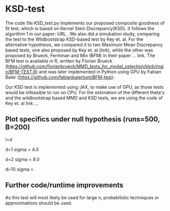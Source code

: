 # KSD-test
The code file KSD_test.py implements our proposed composite goodness of fit test, which is based on Kernel Stein Discrepancy(KSD).
It follows the algorithm 1 in our paper:  URL .
We also did a simukation study, comparing the test to the Wildbootstrap KSD-based test by Key et. al. 
For the alternative hypothesis, we compared it to two Maximum Mean Discrepancy based tests, one also proposed by Key et. al (link), 
while the other was proposed by Brueck, Ferminan and Min (BFM) in their paper ... link. The BFM test is available in R, written by Florian Brueck (https://github.com/florianbrueck/MMD_tests_for_model_selection/blob/main/BFM-TEST.R) and was later implemented in Python using GPU by Fabian Baier (https://github.com/fabianbaiertum/BFM-test).

Our KSD test is implemented using JAX, to make use of GPU, as those tests would be infeasible to run on CPU. 
For the estimation of the different theta's and the wildbootstrap based MMD and KSD tests, we are using the code of Key et. al link ... 


## Plot specifics under null hypothesis (runs=500, B=200)
l=d

d=1 sigma = 4.0

d=2 sigma = 8.0

d=10 sigma = 


## Further code/runtime improvements
As this test will most likely be used for large n, probabilistic techniques or approximations should be used.

